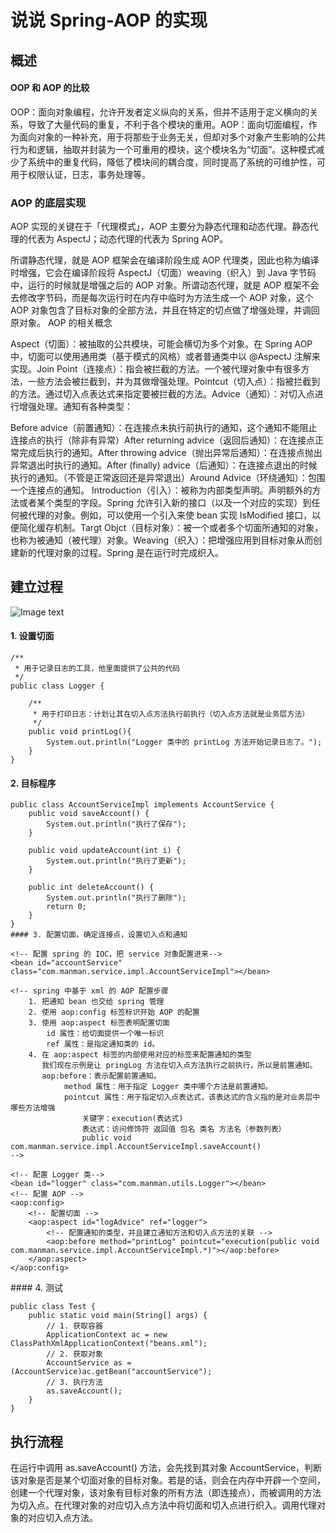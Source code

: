 说说 Spring-AOP 的实现
====
概述
----
#### OOP 和 AOP 的比较

OOP：面向对象编程，允许开发者定义纵向的关系，但并不适用于定义横向的关系，导致了大量代码的重复，不利于各个模块的重用。AOP：面向切面编程，作为面向对象的一种补充，用于将那些于业务无关，但却对多个对象产生影响的公共行为和逻辑，抽取并封装为一个可重用的模块，这个模块名为“切面”。这种模式减少了系统中的重复代码，降低了模块间的耦合度，同时提高了系统的可维护性，可用于权限认证，日志，事务处理等。

### AOP 的底层实现
AOP 实现的关键在于「代理模式」，AOP 主要分为静态代理和动态代理。静态代理的代表为 AspectJ；动态代理的代表为 Spring AOP。

所谓静态代理，就是 AOP 框架会在编译阶段生成 AOP 代理类，因此也称为编译时增强，它会在编译阶段将 AspectJ（切面）weaving（织入）到 Java 字节码中，运行的时候就是增强之后的 AOP 对象。所谓动态代理，就是 AOP 框架不会去修改字节码，而是每次运行时在内存中临时为方法生成一个 AOP 对象，这个 AOP 对象包含了目标对象的全部方法，并且在特定的切点做了增强处理，并调回原对象。
AOP 的相关概念 

Aspect（切面）：被抽取的公共模块，可能会横切为多个对象。在 Spring AOP 中，切面可以使用通用类（基于模式的风格）或者普通类中以 @AspectJ 注解来实现。Join Point（连接点）：指会被拦截的方法。一个被代理对象中有很多方法，一些方法会被拦截到，并为其做增强处理。Pointcut（切入点）：指被拦截到的方法。通过切入点表达式来指定要被拦截的方法。Advice（通知）：对切入点进行增强处理。通知有各种类型：

Before advice（前置通知）：在连接点未执行前执行的通知，这个通知不能阻止连接点的执行（除非有异常）After returning advice（返回后通知）：在连接点正常完成后执行的通知。After throwing advice（抛出异常后通知）：在连接点抛出异常退出时执行的通知。After (finally) advice（后通知）：在连接点退出的时候执行的通知。（不管是正常返回还是异常退出）Around Advice（环绕通知）：包围一个连接点的通知。
Introduction（引入）：被称为内部类型声明。声明额外的方法或者某个类型的字段。Spring 允许引入新的接口（以及一个对应的实现）到任何被代理的对象。例如，可以使用一个引入来使 bean 实现 IsModified 接口，以便简化缓存机制。Targt Objct（目标对象）：被一个或者多个切面所通知的对象，也称为被通知（被代理）对象。Weaving（织入）：把增强应用到目标对象从而创建新的代理对象的过程。Spring 是在运行时完成织入。

建立过程
-----
![Image text](https://p3-juejin.byteimg.com/tos-cn-i-k3u1fbpfcp/58c56cf341d14a889d84e575dda25e34~tplv-k3u1fbpfcp-zoom-1.image)

#### 1. 设置切面
```
/**
 * 用于记录日志的工具，他里面提供了公共的代码
 */
public class Logger {

    /**
     * 用于打印日志：计划让其在切入点方法执行前执行（切入点方法就是业务层方法）
     */
    public void printLog(){
        System.out.println("Logger 类中的 printLog 方法开始记录日志了。");
    }
}

```

#### 2. 目标程序

```
public class AccountServiceImpl implements AccountService {
    public void saveAccount() {
        System.out.println("执行了保存");
    }

    public void updateAccount(int i) {
        System.out.println("执行了更新");
    }

    public int deleteAccount() {
        System.out.println("执行了删除");
        return 0;
    }
}
#### 3. 配置切面，确定连接点，设置切入点和通知
```
<beans xmlns="http://www.springframework.org/schema/beans"
       xmlns:xsi="http://www.w3.org/2001/XMLSchema-instance"
       xmlns:aop="http://www.springframework.org/schema/aop"
       xsi:schemaLocation="http://www.springframework.org/schema/beans
        https://www.springframework.org/schema/beans/spring-beans.xsd
        http://www.springframework.org/schema/aop
        https://www.springframework.org/schema/aop/spring-aop.xsd">

    <!-- 配置 spring 的 IOC，把 service 对象配置进来-->
    <bean id="accountService" class="com.manman.service.impl.AccountServiceImpl"></bean>

    <!-- spring 中基于 xml 的 AOP 配置步骤
        1. 把通知 bean 也交给 spring 管理
        2. 使用 aop:config 标签标识开始 AOP 的配置
        3. 使用 aop:aspect 标签表明配置切面
            id 属性：给切面提供一个唯一标识
            ref 属性：是指定通知类的 id。
        4. 在 aop:aspect 标签的内部使用对应的标签来配置通知的类型
           我们现在示例是让 pringLog 方法在切入点方法执行之前执行，所以是前置通知。
           aop:before：表示配置前置通知。
                method 属性：用于指定 Logger 类中哪个方法是前置通知。
                pointcut 属性：用于指定切入点表达式，该表达式的含义指的是对业务层中哪些方法增强
                    关键字：execution(表达式)
                    表达式：访问修饰符 返回值 包名 类名 方法名（参数列表）
                    public void com.manman.service.impl.AccountServiceImpl.saveAccount()
    -->

    <!-- 配置 Logger 类-->
    <bean id="logger" class="com.manman.utils.Logger"></bean>
    <!-- 配置 AOP -->
    <aop:config>
        <!-- 配置切面 -->
        <aop:aspect id="logAdvice" ref="logger">
            <!-- 配置通知的类型，并且建立通知方法和切入点方法的关联 -->
            <aop:before method="printLog" pointcut="execution(public void com.manman.service.impl.AccountServiceImpl.*)"></aop:before>
        </aop:aspect>
    </aop:config>
</beans>
#### 4. 测试

```
public class Test {
    public static void main(String[] args) {
        // 1. 获取容器
        ApplicationContext ac = new ClassPathXmlApplicationContext("beans.xml");
        // 2. 获取对象
        AccountService as = (AccountService)ac.getBean("accountService");
        // 3. 执行方法
        as.saveAccount();
    }
}
```
执行流程 
----

在运行中调用 as.saveAccount() 方法，会先找到其对象 AccountService，判断该对象是否是某个切面对象的目标对象。若是的话，则会在内存中开辟一个空间，创建一个代理对象，该对象有目标对象的所有方法（即连接点），而被调用的方法为切入点。在代理对象的对应切入点方法中将切面和切入点进行织入。调用代理对象的对应切入点方法。


